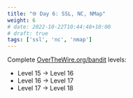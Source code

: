 ```yaml
---
title: "🌐 Day 6: SSL, NC, NMap"
weight: 6
# date: 2022-10-22T10:44:48+10:00
# draft: true
tags: ['ssl', 'nc', 'nmap']
---
```


Complete [OverTheWire.org/bandit](https://overthewire.org/wargames/bandit/) levels:
- Level 15 → Level 16
- Level 16 → Level 17
- Level 17 → Level 18